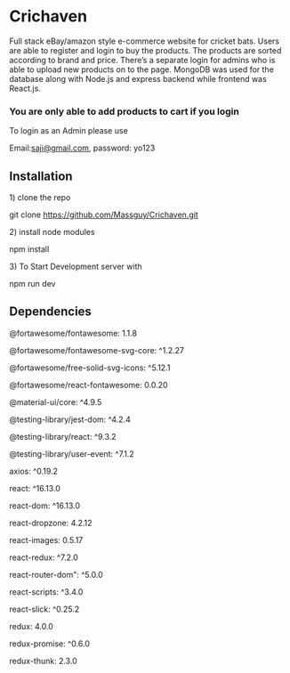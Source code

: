 # Crichaven

Full stack eBay/amazon style e-commerce website for cricket bats. Users are able to register and login to buy the products.
The products are sorted according to brand and price.
There’s a separate login for admins who is able to upload new products on to the page.
MongoDB was used for the database along with Node.js and express backend while frontend was React.js.

<h3>You are only able to add products to cart if you login</h3>

To login as an Admin please use

Email:saji@gmail.com,
password: yo123

<h2>Installation</h2>

<p>1) clone the repo</p>

git clone https://github.com/Massguy/Crichaven.git

<p>2) install node modules</p>

npm install

<p>3) To Start Development server with</p>

npm run dev

<h2>Dependencies</h2>
 <p>@fortawesome/fontawesome: 1.1.8</p>
    <p>@fortawesome/fontawesome-svg-core: ^1.2.27</p>
    <p>@fortawesome/free-solid-svg-icons: ^5.12.1</p>
    <p>@fortawesome/react-fontawesome: 0.0.20</p>
    <p>@material-ui/core: ^4.9.5</p>
    <p>@testing-library/jest-dom: ^4.2.4</p>
    <p>@testing-library/react: ^9.3.2</p>
    <p>@testing-library/user-event: ^7.1.2</p>
    <p>axios: ^0.19.2</p>
    <p>react: ^16.13.0</p>
    <p>react-dom: ^16.13.0</p>
    <p>react-dropzone: 4.2.12</p>
    <p>react-images: 0.5.17</p>
    <p>react-redux: ^7.2.0</p>
    <p>react-router-dom": ^5.0.0</p>
    <p>react-scripts: ^3.4.0</p>
    <p>react-slick: ^0.25.2</p>
    <p>redux: 4.0.0</p>
    <p>redux-promise: ^0.6.0</p>
    <p>redux-thunk: 2.3.0</p>
